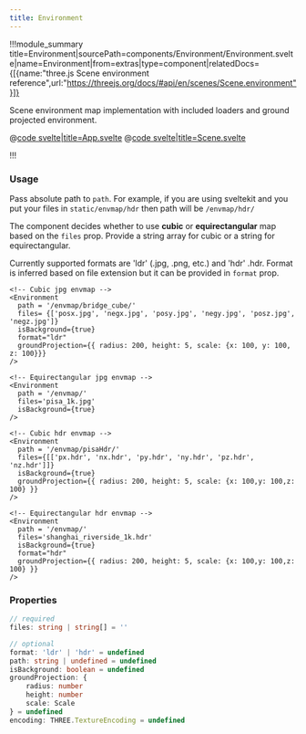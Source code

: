 ```yaml
---
title: Environment
---
```


<script lang="ts">
import Example from '$examples/extras/environment/App.svelte'
</script>

!!!module_summary title=Environment|sourcePath=components/Environment/Environment.svelte|name=Environment|from=extras|type=component|relatedDocs={[{name:"three.js Scene environment reference",url:"https://threejs.org/docs/#api/en/scenes/Scene.environment"}]}

Scene environment map implementation with included loaders and ground projected environment.

<ExampleWrapper playgroundHref="/extras/environment">
<Example />

<div slot="code">

@[code svelte|title=App.svelte](../../examples/extras/environment/App.svelte)
@[code svelte|title=Scene.svelte](../../examples/extras/environment/Scene.svelte)

</div>
</ExampleWrapper>

!!!

### Usage

Pass absolute path to `path`. For example, if you are using sveltekit and you put your files in `static/envmap/hdr` then path will be `/envmap/hdr/`

The component decides whether to use **cubic** or **equirectangular** map based on the `files` prop. Provide a string array for cubic or a string for equirectangular.

Currently supported formats are 'ldr' (.jpg, .png, etc.) and 'hdr' .hdr. Format is inferred based on file extension but it can be provided in `format` prop.

```svelte
<!-- Cubic jpg envmap -->
<Environment
  path = '/envmap/bridge_cube/'
  files= {['posx.jpg', 'negx.jpg', 'posy.jpg', 'negy.jpg', 'posz.jpg', 'negz.jpg']}
  isBackground={true}
  format="ldr"
  groundProjection={{ radius: 200, height: 5, scale: {x: 100, y: 100, z: 100}}}
/>

<!-- Equirectangular jpg envmap -->
<Environment
  path = '/envmap/'
  files='pisa_1k.jpg'
  isBackground={true}
/>

<!-- Cubic hdr envmap -->
<Environment
  path = '/envmap/pisaHdr/'
  files={[['px.hdr', 'nx.hdr', 'py.hdr', 'ny.hdr', 'pz.hdr', 'nz.hdr']]}
  isBackground={true}
  groundProjection={{ radius: 200, height: 5, scale: {x: 100,y: 100,z: 100} }}
/>

<!-- Equirectangular hdr envmap -->
<Environment
  path = '/envmap/'
  files='shanghai_riverside_1k.hdr'
  isBackground={true}
  format="hdr"
  groundProjection={{ radius: 200, height: 5, scale: {x: 100,y: 100,z: 100} }}
/>
```

### Properties

```ts
// required
files: string | string[] = ''

// optional
format: 'ldr' | 'hdr' = undefined
path: string | undefined = undefined
isBackground: boolean = undefined
groundProjection: {
	radius: number
	height: number
	scale: Scale
} = undefined
encoding: THREE.TextureEncoding = undefined
```
